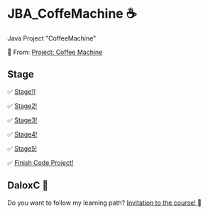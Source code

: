 # JBA_CoffeMachine ☕
Java Project "CoffeeMachine"

📌 From: <A HREF="https://hyperskill.org/projects/33?track=8"> Project: Coffee Machine </A> 

## Stage
✅ <A HREF="https://github.com/DaloxC/JBA_CoffeMachine/blob/master/src/machine/stage1/MasterCoffeeMachine.java"> Stage1! </A>

✅ <A HREF="https://github.com/DaloxC/JBA_CoffeMachine/blob/master/src/machine/stage2/MasterCoffeeMachine.java"> Stage2! </A>

✅ <A HREF="https://github.com/DaloxC/JBA_CoffeMachine/blob/master/src/machine/stage3/MasterCoffeeMachine.java"> Stage3! </A>

✅ <A HREF="https://github.com/DaloxC/JBA_CoffeMachine/blob/master/src/machine/stage4/MasterCoffeeMachine.java"> Stage4! </A>

✅ <A HREF="https://github.com/DaloxC/JBA_CoffeMachine/blob/master/src/machine/stage5/MasterCoffeeMachine.java"> Stage5! </A>

✅ <A HREF="https://github.com/DaloxC/JBA_CoffeMachine/blob/master/src/machine/stage6/MasterCoffeeMachine.java"> Finish Code Project! </A>

## DaloxC 🤙
Do you want to follow my learning path?
<A HREF="https//hyperskill.org/join/d4fba295d"> Invitation to the course! </A> 🚀
